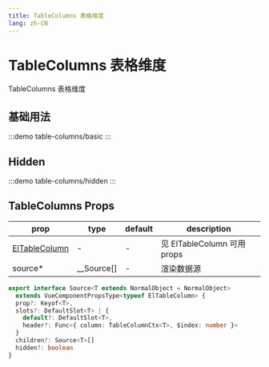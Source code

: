 ```yaml
--- 
title: TableColumns 表格维度
lang: zh-CN
---
```


# TableColumns 表格维度

TableColumns 表格维度


## 基础用法

:::demo 
table-columns/basic
:::

## Hidden

:::demo 
table-columns/hidden
:::

## TableColumns Props

|prop|type|default|description|
|-|-|-|-|
|[ElTableColumn](https://element-plus.gitee.io/zh-CN/component/table.html#table-column-%E5%B1%9E%E6%80%A7)| - | - |见 ElTableColumn 可用 props|
|source*| __Source[] | - | 渲染数据源 |

```ts
export interface Source<T extends NormalObject = NormalObject>
  extends VueComponentPropsType<typeof ElTableColumn> {
  prop?: Keyof<T>,
  slots?: DefaultSlot<T> | {
    default?: DefaultSlot<T>,
    header?: Func<{ column: TableColumnCtx<T>, $index: number }>
  }
  children?: Source<T>[]
  hidden?: boolean
}

```
